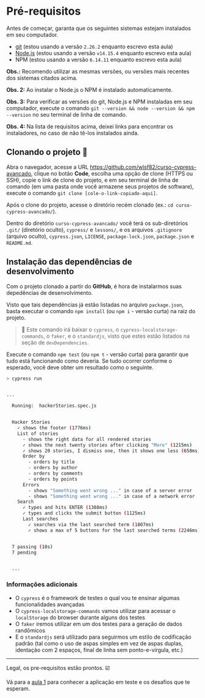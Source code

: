 # Pré-requisitos

Antes de começar, garanta que os seguintes sistemas estejam instalados em seu computador.

- [git](https://git-scm.com/) (estou usando a versão `2.26.2` enquanto escrevo esta aula)
- [Node.js](https://nodejs.org/en/) (estou usando a versão `v14.15.4` enquanto escrevo esta aula)
- NPM (estou usando a versão `6.14.11` enquanto escrevo esta aula)

**Obs.:** Recomendo utilizar as mesmas versões, ou versões mais recentes dos sistemas citados acima.

**Obs. 2:** Ao instalar o Node.js o NPM é instalado automaticamente.

**Obs. 3:** Para verificar as versões do git, Node.js e NPM instaladas em seu computador, execute o comando `git --version && node --version && npm --version` no seu terminal de linha de comando.

**Obs. 4:** Na lista de requisitos acima, deixei links para encontrar os instaladores, no caso de não tê-los instalados ainda.

## Clonando o projeto 🐑

Abra o navegador, acesse a URL https://github.com/wlsf82/curso-cypress-avancado, clique no botão **Code**, escolha uma opção de clone (HTTPS ou SSH), copie o link de clone do projeto, e em seu terminal de linha de comando (em uma pasta onde você armazene seus projetos de software), execute o comando `git clone [cole-o-link-copiado-aqui]`.

Após o clone do projeto, acesse o diretório recém clonado (ex.: `cd curso-cypress-avancado/`).

Dentro do diretório `curso-cypress-avancado/` você terá os sub-diretórios `.git/` (diretório oculto), `cypress/` e `lessons/`, e os arquivos `.gitignore` (arquivo oculto), `cypress.json`, `LICENSE`, `package-lock.json`, `package.json` e `README.md`.

## Instalação das dependências de desenvolvimento

Com o projeto clonado a partir do **GitHub**, é hora de instalarmos suas depedências de desenvolvimento.

Visto que tais dependências já estão listadas no arquivo `package.json`, basta executar o comando `npm install` (ou `npm i` - versão curta) na raiz do projeto.

> 🧙 Este comando irá baixar o `cypress`, o `cypress-localstorage-commands`, o `faker`, e o `standardjs`, visto que estes estão listados na seção de `devDependencies`.

Execute o comando `npm test` (ou `npm t` - versão curta) para garantir que tudo está funcionando como deveria. Se tudo ocorrer conforme o esperado, você deve obter um resultado como o seguinte.

```sh
> cypress run


...

  Running:  hackerStories.spec.js                                                           (1 of 1)


  Hacker Stories
    ✓ shows the footer (1776ms)
    List of stories
      - shows the right data for all rendered stories
      ✓ shows the next twenty stories after clicking "More" (1215ms)
      ✓ shows 20 stories, I dismiss one, then it shows one less (658ms)
      Order by
        - orders by title
        - orders by author
        - orders by comments
        - orders by points
      Errors
        - shows "Something went wrong ..." in case of a server error
        - shows "Something went wrong ..." in case of a network error
    Search
      ✓ types and hits ENTER (1388ms)
      ✓ types and clicks the submit button (1125ms)
      Last searches
        ✓ searches via the last searched term (1807ms)
        ✓ shows a max of 5 buttons for the last searched terms (2246ms)


  7 passing (10s)
  7 pending


  ...
```

### Informações adicionais

- O `cypress` é o framework de testes o qual vou te ensinar algumas funcionalidades avançadas
- O `cypress-localstorage-commands` vamos utilizar para acessar o `localStorage` do browser durante alguns dos testes
- O `faker` iremos utilizar em um dos testes para a geração de dados randômicos
- E o `standardjs` será utilizado para seguirmos um estilo de codificação padrão (tal como o uso de aspas simples em vez de aspas duplas, identação com 2 espaços, final de linha sem ponto-e-vírgula, etc.)

___

Legal, os pre-requisitos estão prontos. ☑️

Vá para a [aula 1](./1.md) para conhecer a aplicação em teste e os desafios que te esperam.
